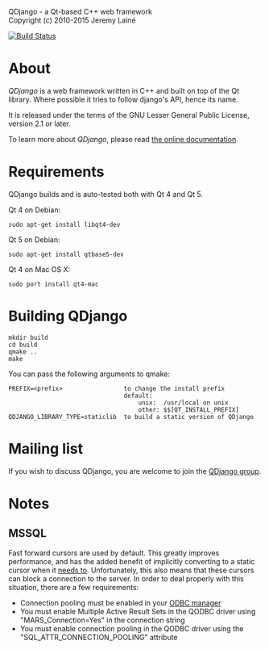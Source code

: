 QDjango - a Qt-based C++ web framework  
Copyright (c) 2010-2015 Jeremy Lainé

[![Build Status](https://travis-ci.org/jlaine/qdjango.png)](https://travis-ci.org/jlaine/qdjango)

About
=====

_QDjango_ is a web framework written in C++ and built on top of the Qt library.
Where possible it tries to follow django's API, hence its name.

It is released under the terms of the GNU Lesser General Public License, version 2.1 or later.

To learn more about _QDjango_, please read [the online documentation](http://doc.qdjango.org/).

Requirements
============

QDjango builds and is auto-tested both with Qt 4 and Qt 5.

Qt 4 on Debian:

    sudo apt-get install libqt4-dev

Qt 5 on Debian:

    sudo apt-get install qtbase5-dev

Qt 4 on Mac OS X:

    sudo port install qt4-mac

Building QDjango
================

    mkdir build
    cd build
    qmake ..
    make

You can pass the following arguments to qmake:

    PREFIX=<prefix>                 to change the install prefix
                                    default:
                                        unix:  /usr/local on unix
                                        other: $$[QT_INSTALL_PREFIX]
    QDJANGO_LIBRARY_TYPE=staticlib  to build a static version of QDjango

Mailing list
============

If you wish to discuss QDjango, you are welcome to join the [QDjango group](http://groups.google.com/group/qdjango).

Notes
======

MSSQL
-----

Fast forward cursors are used by default. This greatly improves performance, and has the added benefit of implicitly converting to a static cursor when it [needs to]( http://technet.microsoft.com/en-us/library/aa172573(v=sql.80).aspx). Unfortunately, this also means that these cursors can block a connection to the server. In order to deal properly with this situation, there are a few requirements:

- Connection pooling must be enabled in your [ODBC manager](http://www.unixodbc.org/doc/conn_pool.html)
- You must enable Multiple Active Result Sets in the QODBC driver using "MARS_Connection=Yes" in the connection string
- You must enable connection pooling in the QODBC driver using the "SQL_ATTR_CONNECTION_POOLING" attribute
